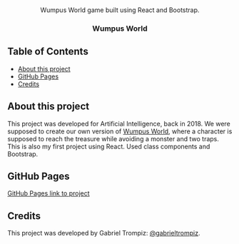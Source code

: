 <br />
<p align='center'>
  Wumpus World game built using React and Bootstrap.
  <h3 align="center">Wumpus World</h3>
</p>

## Table of Contents
* [About this project](#about-this-project)
* [GitHub Pages](#github-pages)
* [Credits](#credits)

## About this project
This project was developed for Artificial Intelligence, back in 2018. We were supposed to create our own version of [Wumpus World](https://www.javatpoint.com/the-wumpus-world-in-artificial-intelligence), where a character is supposed to reach the treasure while avoiding a monster and two traps. This is also my first project using React. Used class components and Bootstrap.

## GitHub Pages
[GitHub Pages link to project](https://gabrieltrompiz.github.io/ai-game/)


## Credits
This project was developed by Gabriel Trompiz: [@gabrieltrompiz](https://github.com/gabrieltrompiz).